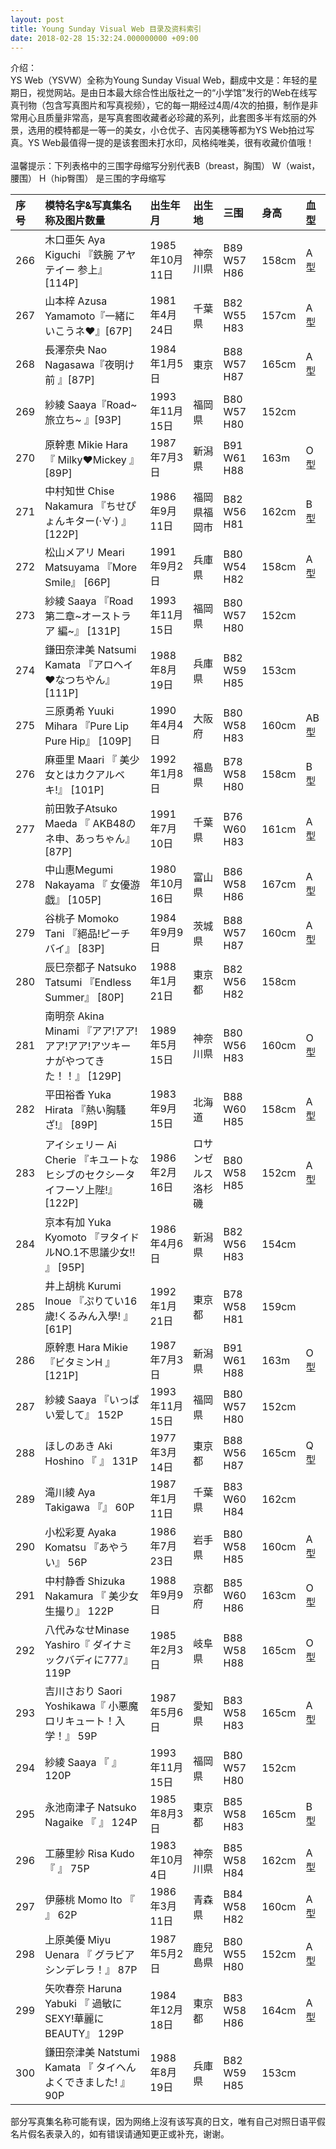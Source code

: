 ```yaml
---
layout: post
title: Young Sunday Visual Web 目录及资料索引
date: 2018-02-28 15:32:24.000000000 +09:00
---
```


介绍：<br>
YS Web（YSVW）全称为Young Sunday Visual Web，翻成中文是：年轻的星期日，视觉网站。是由日本最大综合性出版社之一的“小学馆”发行的Web在线写真刊物（包含写真图片和写真视频），它的每一期经过4周/4次的拍摄，制作是非常用心且质量非常高，是写真套图收藏者必珍藏的系列，此套图多半有炫丽的外景，选用的模特都是一等一的美女，小仓优子、吉冈美穗等都为YS Web拍过写真。YS Web最值得一提的是该套图未打水印，风格纯唯美，很有收藏价值哦！
<br>
<br>
温馨提示：下列表格中的三围字母缩写分别代表B（breast，胸围） W（waist，腰围） H（hip臀围） 是三围的字母缩写   

| 序号 | 模特名字&写真集名称及图片数量 | 出生年月|出生地 |三围 |身高 | 血型 |
|:-------------|:-----|:-----|:-----|:-----|:-----|:-----|
|266| 木口亜矢 Aya Kiguchi 『鉄腕 アヤテイー 参上』[114P]|1985年10月11日|神奈川県| B89 W57 H86|158cm|A型|
|267| 山本梓 Azusa Yamamoto『一緒にいこうネ❤』[67P]|1981年4月24日|千葉県| B82 W55 H83|157cm|A型|
|268| 長澤奈央  Nao Nagasawa『夜明け前   』[87P]|1984年1月5日|東京| B88 W57 H87|165cm|A型|
|269| 紗綾 Saaya『Road~旅立ち~   』[93P]|1993年11月15日|福岡県| B80 W57 H80|152cm||
|270| 原幹恵 Mikie Hara 『   Milky❤Mickey   』[89P]|1987年7月3日|新潟県| B91 W61 H88|163m|O型|
|271| 中村知世 Chise Nakamura 『ちせぴょんキター(·∀·)  』 [122P]|1986年9月11日|福岡県福岡市| B82 W56 H81|162cm|B型|
|272| 松山メアリ Meari Matsuyama 『More Smile』       [66P]|1991年9月2日|兵庫県| B80 W54 H82|158cm|A型|
|273| 紗綾 Saaya  『Road 第二章~オーストラア 編~』   [131P]|1993年11月15日|福岡県| B80 W57 H80|152cm||
|274| 鎌田奈津美 Natsumi Kamata 『アロヘイ❤なつちやん』      [111P]|1988年8月19日|兵庫県| B82 W59 H85|153cm| |
|275| 三原勇希 Yuuki Mihara 『Pure Lip Pure Hip』      [109P]|1990年4月4日|大阪府 | B80 W58 H83|160cm|AB型|
|276| 麻亜里 Maari 『  美少女とはカクアルベキ!』   [101P]|1992年1月8日|福島県| B78 W58 H80|158cm|B型|
|277| 前田敦子Atsuko Maeda 『   AKB48のネ申、あっちゃん』   [87P] |1991年7月10日|千葉県| B76 W60 H83|161cm|A型|
|278| 中山惠Megumi Nakayama 『   女優游戯』   [105P]|1980年10月16日|富山県| B86 W58 H86|167cm|A型|
|279|谷桃子 Momoko Tani 『絕品!ピーチバイ』    [83P]|1984年9月9日|茨城県| B88 W57 H87|160cm|A型|
|280|辰巳奈都子 Natsuko Tatsumi 『Endless Summer』       [80P]|1988年1月21日|東京都| B82 W56 H82|158cm||
|281|南明奈 Akina Minami 『アア!アア!アア!アア!アツキーナがやつてきた！！』 [129P]|1989年5月15日|神奈川県| B80 W56 H83|160cm|O型|
|282|平田裕香 Yuka Hirata 『熱い胸騷ざ!』      [89P]|1983年9月15日|北海道| B88 W60 H85|158cm|A型|
|283|アイシェリー Ai Cherie 『キユートなヒシブのセクシータイフーソ上陛!』     [122P]|1986年2月16日|ロサンゼルス洛杉磯| B80 W58 H85|152cm|A型|
|284|京本有加 Yuka Kyomoto  『ヲタイドルNO.1不思議少女!! 』   [95P]|1986年4月6日|新潟県| B82 W56 H83|154cm||
|285|井上胡桃 Kurumi Inoue  『ぷりてい16歲!くるみん入學! 』     [61P]|1992年1月21日|東京都| B78 W58 H81|159cm||
|286| 原幹恵 Hara Mikie 『ビタミンH 』  [121P]|1987年7月3日|新潟県| B91 W61 H88|163m|O型|
|287| 紗綾 Saaya 『いっぱい爱して』   152P|1993年11月15日|福岡県| B80 W57 H80|152cm||
|288|ほしのあき Aki Hoshino 『 』      131P|1977年3月14日|東京都| B88 W56 H87|165cm|Q型|
|289|滝川綾 Aya Takigawa 『』      60P|1987年1月11日|千葉県| B83 W60 H84|162cm||
|290|小松彩夏 Ayaka Komatsu 『あやうい』      56P|1986年7月23日|岩手県| B80 W58 H85|160cm|A型|
|291| 中村静香 Shizuka Nakamura 『   美少女生撮り』   122P|1988年9月9日|京都府| B85 W60 H86|163cm|O型|
|292|八代みなせMinase Yashiro『    ダイナミックバディに777』   119P|1985年2月3日|岐阜県| B88 W58 H88|165cm|O型|
|293| 吉川さおり Saori Yoshikawa『   小悪魔ロリキュート！入学！』   59P|1987年5月6日|愛知県| B83 W58 H83|165cm|A型|
|294| 紗綾 Saaya 『 』  120P|1993年11月15日|福岡県| B80 W57 H80|152cm||
|295|永池南津子 Natsuko Nagaike 『 』     124P|1985年8月3日|東京都| B85 W58 H83|165cm|B型|
|296|工藤里紗 Risa Kudo 『 』     75P|1983年10月4日|神奈川県| B85 W58 H84|162cm|A型|
|297|伊藤桃 Momo Ito 『   』   62P|1986年3月11日|青森県| B84 W58 H82|160cm|A型|
|298|上原美優 Miyu Uenara 『   グラビアシンデレラ！』   87P|1987年5月2日|鹿兒島県| B80 W55 H80|152cm|A型|
|299|矢吹春奈 Haruna Yabuki 『    過敏にSEXY!華麗にBEAUTY』   129P|1984年12月18日|東京都| B83 W58 H86|164cm|A型|
|300|鎌田奈津美 Natstumi Kamata 『   タイヘんよくできました! 』  90P|1988年8月19日|兵庫県| B82 W59 H85|153cm||



部分写真集名称可能有误，因为网络上沒有该写真的日文，唯有自己对照日语平假名片假名表录入的，如有错误请通知更正或补充，谢谢。

